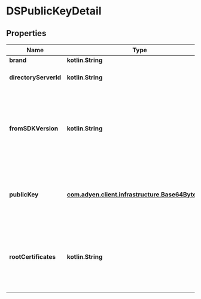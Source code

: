 
# DSPublicKeyDetail

## Properties
Name | Type | Description | Notes
------------ | ------------- | ------------- | -------------
**brand** | **kotlin.String** | Card brand. |  [optional]
**directoryServerId** | **kotlin.String** | Directory Server (DS) identifier. |  [optional]
**fromSDKVersion** | **kotlin.String** | The version of the mobile 3D Secure 2 SDK. For the possible values, refer to the versions in [Adyen 3DS2 Android](https://github.com/Adyen/adyen-3ds2-android/releases) and [Adyen 3DS2 iOS](https://github.com/Adyen/adyen-3ds2-ios/releases). |  [optional]
**publicKey** | [**com.adyen.client.infrastructure.Base64ByteArray**](com.adyen.client.infrastructure.Base64ByteArray.md) | Public key. The 3D Secure 2 SDK encrypts the device information by using the DS public key. |  [optional]
**rootCertificates** | **kotlin.String** | Directory Server root certificates. The 3D Secure 2 SDK verifies the ACS signed content using the rootCertificates. |  [optional]



